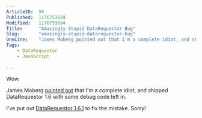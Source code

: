 ```yaml
---
ArticleID:  58
Published:  1176753684
Modified:   1176753684
Title:      "Amazingly Stupid DataRequestor Bug"
Slug:       "amazingly-stupid-datarequestor-bug"
OneLine:    "James Moberg pointed out that I'm a complete idiot, and shipped DataRequestor 1.6 with some debug code left in."
Tags:       
    - DataRequestor
    - JavaScript

...
```

Wow.

James Moberg [pointed out][point] that I'm a complete idiot, and shipped DataRequestor 1.6 with some debug code left in.  

I've put out [DataRequestor 1.6.1][new] to fix the mistake.  Sorry!

[point]: http://mikewest.org/archive/datarequestor#c000120
[new]: http://mikewest.org/file_download/10